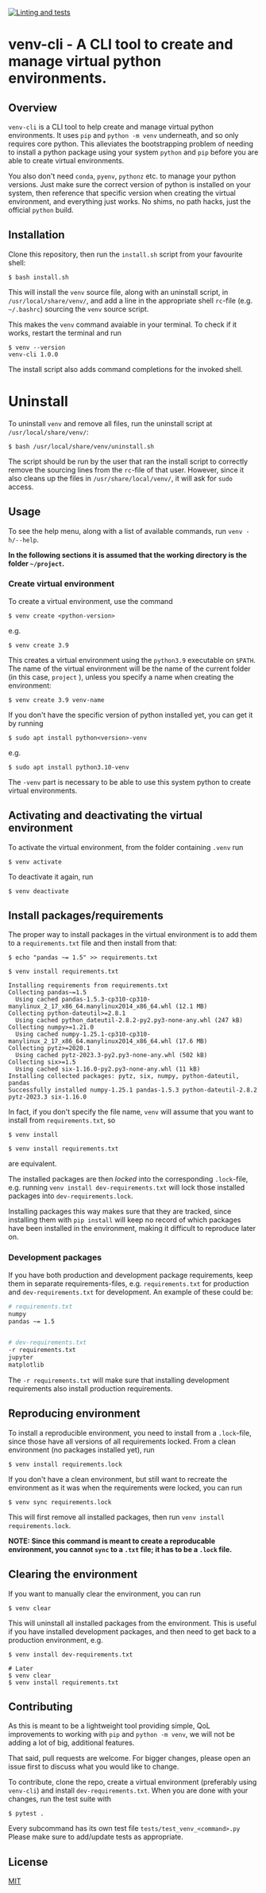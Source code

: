 [![Linting and tests](https://github.com/SallingGroup-AI-and-ML/venv-cli/actions/workflows/run_tests.yml/badge.svg)](https://github.com/SallingGroup-AI-and-ML/venv-cli/actions/workflows/run_tests.yml)

# venv-cli - A CLI tool to create and manage virtual python environments.

## Overview
`venv-cli` is a CLI tool to help create and manage virtual python environments.
It uses `pip` and `python -m venv` underneath, and so only requires core python. This alleviates the bootstrapping problem of needing to install a python package using your system `python` and `pip` before you are able to create virtual environments.

You also don't need `conda`, `pyenv`, `pythonz` etc. to manage your python versions. Just make sure the correct version of python is installed on your system, then reference that specific version when creating the virtual environment, and everything just works. No shims, no path hacks, just the official `python` build.

## Installation

Clone this repository, then run the `install.sh` script from your favourite shell:
```console
$ bash install.sh
```
This will install the `venv` source file, along with an uninstall script, in `/usr/local/share/venv/`, and add a line in the appropriate shell `rc`-file (e.g. `~/.bashrc`) sourcing the `venv` source script.

This makes the `venv` command avaiable in your terminal. To check if it works, restart the terminal and run
```console
$ venv --version
venv-cli 1.0.0
```

The install script also adds command completions for the invoked shell.

# Uninstall
To uninstall `venv` and remove all files, run the uninstall script at `/usr/local/share/venv/`:
```console
$ bash /usr/local/share/venv/uninstall.sh
```
The script should be run by the user that ran the install script to correctly remove the sourcing lines from the `rc`-file of that user. However, since it also cleans up the files in `/usr/share/local/venv/`, it will ask for `sudo` access.

## Usage

To see the help menu, along with a list of available commands, run `venv -h/--help`.

**In the following sections it is assumed that the working directory is the folder `~/project`.**
### Create virtual environment
To create a virtual environment, use the command
```console
$ venv create <python-version>
```
e.g.
```console
$ venv create 3.9
```

This creates a virtual environment using the `python3.9` executable on `$PATH`. The name of the virtual environment will be the name of the current folder (in this case, `project` ), unless you specify a name when creating the environment:

```console
$ venv create 3.9 venv-name
```

If you don't have the specific version of python installed yet, you can get it by running
```console
$ sudo apt install python<version>-venv
```
e.g.
```console
$ sudo apt install python3.10-venv
```

The `-venv` part is necessary to be able to use this system python to create virtual environments.

## Activating and deactivating the virtual environment
To activate the virtual environment, from the folder containing `.venv` run
```console
$ venv activate
```

To deactivate it again, run
```console
$ venv deactivate
```

## Install packages/requirements
The proper way to install packages in the virtual environment is to add them to a `requirements.txt` file and then install from that:

```console
$ echo "pandas ~= 1.5" >> requirements.txt

$ venv install requirements.txt

Installing requirements from requirements.txt
Collecting pandas~=1.5
  Using cached pandas-1.5.3-cp310-cp310-manylinux_2_17_x86_64.manylinux2014_x86_64.whl (12.1 MB)
Collecting python-dateutil>=2.8.1
  Using cached python_dateutil-2.8.2-py2.py3-none-any.whl (247 kB)
Collecting numpy>=1.21.0
  Using cached numpy-1.25.1-cp310-cp310-manylinux_2_17_x86_64.manylinux2014_x86_64.whl (17.6 MB)
Collecting pytz>=2020.1
  Using cached pytz-2023.3-py2.py3-none-any.whl (502 kB)
Collecting six>=1.5
  Using cached six-1.16.0-py2.py3-none-any.whl (11 kB)
Installing collected packages: pytz, six, numpy, python-dateutil, pandas
Successfully installed numpy-1.25.1 pandas-1.5.3 python-dateutil-2.8.2 pytz-2023.3 six-1.16.0
```

In fact, if you don't specify the file name, `venv` will assume that you want to install from `requirements.txt`, so
```console
$ venv install

$ venv install requirements.txt
```
are equivalent.

The installed packages are then _locked_ into the corresponding `.lock`-file, e.g. running `venv install dev-requirements.txt` will lock those installed packages into `dev-requirements.lock`.

Installing packages this way makes sure that they are tracked, since installing them with `pip install` will keep no record of which packages have been installed in the environment, making it difficult to reproduce later on.

### Development packages
If you have both production and development package requirements, keep them in separate requirements-files, e.g. `requirements.txt` for production and `dev-requirements.txt` for development. An example of these could be:
```bash
# requirements.txt
numpy
pandas ~= 1.5


# dev-requirements.txt
-r requirements.txt
jupyter
matplotlib
```

The `-r requirements.txt` will make sure that installing development requirements also install production requirements.

## Reproducing environment
To install a reproducible environment, you need to install from a `.lock`-file, since those have all versions of all requirements locked. From a clean environment (no packages installed yet), run
```console
$ venv install requirements.lock
```

If you don't have a clean environment, but still want to recreate the environment as it was when the requirements were locked, you can run
```console
$ venv sync requirements.lock
```

This will first remove all installed packages, then run `venv install requirements.lock`.

**NOTE: Since this command is meant to create a reproducable environment, you cannot `sync` to a `.txt` file; it has to be a `.lock` file.**

## Clearing the environment
If you want to manually clear the environment, you can run
```console
$ venv clear
```

This will uninstall all installed packages from the environment. This is useful if you have installed development packages, and then need to get back to a production environment, e.g.

```console
$ venv install dev-requirements.txt

# Later
$ venv clear
$ venv install requirements.txt
```

## Contributing

As this is meant to be a lightweight tool providing simple, QoL improvements to working with `pip` and `python -m venv`, we will not be adding a lot of big, additional features.

That said, pull requests are welcome. For bigger changes, please open an issue first to discuss what you would like to change.

To contribute, clone the repo, create a virtual environment (preferably using `venv-cli`) and install `dev-requirements.txt`. When you are done with your changes, run the test suite with
```console
$ pytest .
```

Every subcommand has its own test file `tests/test_venv_<command>.py` Please make sure to add/update tests as appropriate.

## License

[MIT](https://choosealicense.com/licenses/mit/)
